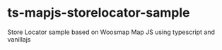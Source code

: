 # ts-mapjs-storelocator-sample
Store Locator sample based on Woosmap Map JS using typescript and vanillajs
